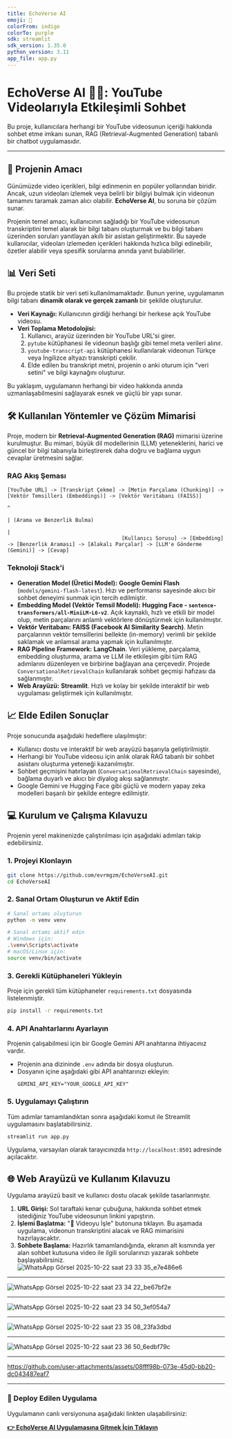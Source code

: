 ```yaml
---
title: EchoVerse AI
emoji: 🎥
colorFrom: indigo
colorTo: purple
sdk: streamlit
sdk_version: 1.35.0
python_version: 3.11
app_file: app.py
---
```

# EchoVerse AI 🤖🎥: YouTube Videolarıyla Etkileşimli Sohbet

Bu proje, kullanıcılara herhangi bir YouTube videosunun içeriği hakkında sohbet etme imkanı sunan, RAG (Retrieval-Augmented Generation) tabanlı bir chatbot uygulamasıdır.

---

## 📜 Projenin Amacı

Günümüzde video içerikleri, bilgi edinmenin en popüler yollarından biridir. Ancak, uzun videoları izlemek veya belirli bir bilgiyi bulmak için videonun tamamını taramak zaman alıcı olabilir. **EchoVerse AI**, bu soruna bir çözüm sunar.

Projenin temel amacı, kullanıcının sağladığı bir YouTube videosunun transkriptini temel alarak bir bilgi tabanı oluşturmak ve bu bilgi tabanı üzerinden soruları yanıtlayan akıllı bir asistan geliştirmektir. Bu sayede kullanıcılar, videoları izlemeden içerikleri hakkında hızlıca bilgi edinebilir, özetler alabilir veya spesifik sorularına anında yanıt bulabilirler.

## 📊 Veri Seti

Bu projede statik bir veri seti kullanılmamaktadır. Bunun yerine, uygulamanın bilgi tabanı **dinamik olarak ve gerçek zamanlı** bir şekilde oluşturulur.

*   **Veri Kaynağı:** Kullanıcının girdiği herhangi bir herkese açık YouTube videosu.
*   **Veri Toplama Metodolojisi:**
    1.  Kullanıcı, arayüz üzerinden bir YouTube URL'si girer.
    2.  `pytube` kütüphanesi ile videonun başlığı gibi temel meta verileri alınır.
    3.  `youtube-transcript-api` kütüphanesi kullanılarak videonun Türkçe veya İngilizce altyazı transkripti çekilir.
    4.  Elde edilen bu transkript metni, projenin o anki oturum için "veri setini" ve bilgi kaynağını oluşturur.

Bu yaklaşım, uygulamanın herhangi bir video hakkında anında uzmanlaşabilmesini sağlayarak esnek ve güçlü bir yapı sunar.

## 🛠️ Kullanılan Yöntemler ve Çözüm Mimarisi

Proje, modern bir **Retrieval-Augmented Generation (RAG)** mimarisi üzerine kurulmuştur. Bu mimari, büyük dil modellerinin (LLM) yeteneklerini, harici ve güncel bir bilgi tabanıyla birleştirerek daha doğru ve bağlama uygun cevaplar üretmesini sağlar.

### RAG Akış Şeması

```
[YouTube URL] -> [Transkript Çekme] -> [Metin Parçalama (Chunking)] -> [Vektör Temsilleri (Embeddings)] -> [Vektör Veritabanı (FAISS)]
                                                                                                               ^
                                                                                                               | (Arama ve Benzerlik Bulma)
                                                                                                               |
                                     [Kullanıcı Sorusu] -> [Embedding] -> [Benzerlik Araması] -> [Alakalı Parçalar] -> [LLM'e Gönderme (Gemini)] -> [Cevap]
```

### Teknoloji Stack'i

*   **Generation Model (Üretici Model):** **Google Gemini Flash** (`models/gemini-flash-latest`). Hızı ve performansı sayesinde akıcı bir sohbet deneyimi sunmak için tercih edilmiştir.
*   **Embedding Model (Vektör Temsil Modeli):** **Hugging Face - `sentence-transformers/all-MiniLM-L6-v2`**. Açık kaynaklı, hızlı ve etkili bir model olup, metin parçalarını anlamlı vektörlere dönüştürmek için kullanılmıştır.
*   **Vektör Veritabanı:** **FAISS (Facebook AI Similarity Search)**. Metin parçalarının vektör temsillerini bellekte (in-memory) verimli bir şekilde saklamak ve anlamsal arama yapmak için kullanılmıştır.
*   **RAG Pipeline Framework:** **LangChain**. Veri yükleme, parçalama, embedding oluşturma, arama ve LLM ile etkileşim gibi tüm RAG adımlarını düzenleyen ve birbirine bağlayan ana çerçevedir. Projede `ConversationalRetrievalChain` kullanılarak sohbet geçmişi hafızası da sağlanmıştır.
*   **Web Arayüzü:** **Streamlit**. Hızlı ve kolay bir şekilde interaktif bir web uygulaması geliştirmek için kullanılmıştır.

## 📈 Elde Edilen Sonuçlar

Proje sonucunda aşağıdaki hedeflere ulaşılmıştır:
*   Kullanıcı dostu ve interaktif bir web arayüzü başarıyla geliştirilmiştir.
*   Herhangi bir YouTube videosu için anlık olarak RAG tabanlı bir sohbet asistanı oluşturma yeteneği kazanılmıştır.
*   Sohbet geçmişini hatırlayan (`ConversationalRetrievalChain` sayesinde), bağlama duyarlı ve akıcı bir diyalog akışı sağlanmıştır.
*   Google Gemini ve Hugging Face gibi güçlü ve modern yapay zeka modelleri başarılı bir şekilde entegre edilmiştir.

## 💻 Kurulum ve Çalışma Kılavuzu

Projenin yerel makinenizde çalıştırılması için aşağıdaki adımları takip edebilirsiniz.

### 1. Projeyi Klonlayın
```bash
git clone https://github.com/evrmgzm/EchoVerseAI.git
cd EchoVerseAI
```

### 2. Sanal Ortam Oluşturun ve Aktif Edin
```bash
# Sanal ortamı oluşturun
python -m venv venv

# Sanal ortamı aktif edin
# Windows için:
.\venv\Scripts\activate
# macOS/Linux için:
source venv/bin/activate
```

### 3. Gerekli Kütüphaneleri Yükleyin
Proje için gerekli tüm kütüphaneler `requirements.txt` dosyasında listelenmiştir.
```bash
pip install -r requirements.txt
```

### 4. API Anahtarlarını Ayarlayın
Projenin çalışabilmesi için bir Google Gemini API anahtarına ihtiyacınız vardır.
*   Projenin ana dizininde `.env` adında bir dosya oluşturun.
*   Dosyanın içine aşağıdaki gibi API anahtarınızı ekleyin:
    ```
    GEMINI_API_KEY="YOUR_GOOGLE_API_KEY"
    ```

### 5. Uygulamayı Çalıştırın
Tüm adımlar tamamlandıktan sonra aşağıdaki komut ile Streamlit uygulamasını başlatabilirsiniz.
```bash
streamlit run app.py
```
Uygulama, varsayılan olarak tarayıcınızda `http://localhost:8501` adresinde açılacaktır.

## 🌐 Web Arayüzü ve Kullanım Kılavuzu

Uygulama arayüzü basit ve kullanıcı dostu olacak şekilde tasarlanmıştır.

1.  **URL Girişi:** Sol taraftaki kenar çubuğuna, hakkında sohbet etmek istediğiniz YouTube videosunun linkini yapıştırın.
2.  **İşlemi Başlatma:** "🚀 Videoyu İşle" butonuna tıklayın. Bu aşamada uygulama, videonun transkriptini alacak ve RAG mimarisini hazırlayacaktır.
3.  **Sohbete Başlama:** Hazırlık tamamlandığında, ekranın alt kısmında yer alan sohbet kutusuna video ile ilgili sorularınızı yazarak sohbete başlayabilirsiniz.
![WhatsApp Görsel 2025-10-22 saat 23 33 35_e7e486e6](https://github.com/user-attachments/assets/f2d561c3-19f8-456c-8f69-d756236778f6)
---

![WhatsApp Görsel 2025-10-22 saat 23 34 22_be67bf2e](https://github.com/user-attachments/assets/649b0940-363a-4732-91a4-275df4fa98e0)

---

![WhatsApp Görsel 2025-10-22 saat 23 34 50_3ef054a7](https://github.com/user-attachments/assets/e028af76-7612-4017-8d21-44d506e3c303)

---

![WhatsApp Görsel 2025-10-22 saat 23 35 08_23fa3dbd](https://github.com/user-attachments/assets/5ae0c969-edad-45b3-9249-c2bfbf006a8b)

---

![WhatsApp Görsel 2025-10-22 saat 23 36 50_6edbf79c](https://github.com/user-attachments/assets/e7b81153-f723-4f1f-8c45-af6e74582680)

---


https://github.com/user-attachments/assets/08fff98b-073e-45d0-bb20-dc043487eaf7



---

### 🚀 Deploy Edilen Uygulama

Uygulamanın canlı versiyonuna aşağıdaki linkten ulaşabilirsiniz:

**[👉 EchoVerse AI Uygulamasına Gitmek İçin Tıklayın](https://echoverseai.streamlit.app/)**


